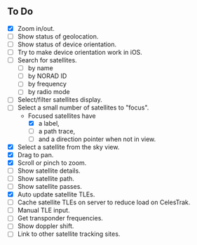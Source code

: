 ## To Do

- [x] Zoom in/out.
- [ ] Show status of geolocation.
- [ ] Show status of device orientation.
- [ ] Try to make device orientation work in iOS.
- [ ] Search for satellites.
  - [ ] by name
  - [ ] by NORAD ID
  - [ ] by frequency
  - [ ] by radio mode
- [ ] Select/filter satellites display.
- [ ] Select a small number of satellites to "focus".
  - Focused satellites have
    - [x] a label,
    - [ ] a path trace,
    - [ ] and a direction pointer when not in view.
- [x] Select a satellite from the sky view.
- [x] Drag to pan.
- [x] Scroll or pinch to zoom.
- [ ] Show satellite details.
- [ ] Show satellite path.
- [ ] Show satellite passes.
- [x] Auto update satellite TLEs.
- [ ] Cache satellite TLEs on server to reduce load on CelesTrak.
- [ ] Manual TLE input.
- [ ] Get transponder frequencies.
- [ ] Show doppler shift.
- [ ] Link to other satellite tracking sites.
